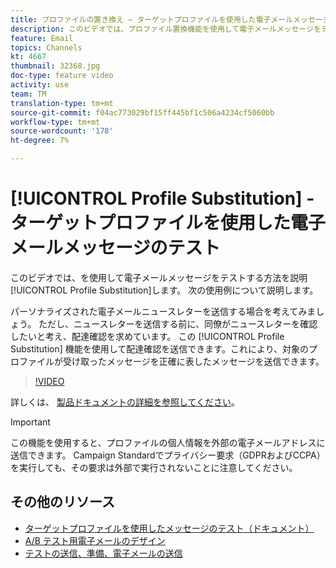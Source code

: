 ```yaml
---
title: プロファイルの置き換え — ターゲットプロファイルを使用した電子メールメッセージのテスト
description: このビデオでは、プロファイル置換機能を使用して電子メールメッセージをテストする方法を説明します。
feature: Email
topics: Channels
kt: 4667
thumbnail: 32368.jpg
doc-type: feature video
activity: use
team: TM
translation-type: tm+mt
source-git-commit: f04ac773029bf15ff445bf1c506a4234cf5060bb
workflow-type: tm+mt
source-wordcount: '178'
ht-degree: 7%

---
```



# [!UICONTROL Profile Substitution] - ターゲットプロファイルを使用した電子メールメッセージのテスト

このビデオでは、を使用して電子メールメッセージをテストする方法を説明 [!UICONTROL Profile Substitution]します。 次の使用例について説明します。

パーソナライズされた電子メールニュースレターを送信する場合を考えてみましょう。 ただし、ニュースレターを送信する前に、同僚がニュースレターを確認したいと考え、配達確認を求めています。 この [!UICONTROL Profile Substitution] 機能を使用して配達確認を送信できます。これにより、対象のプロファイルが受け取ったメッセージを正確に表したメッセージを送信できます。

>[!VIDEO](https://video.tv.adobe.com/v/32368?quality=12)

詳しくは、 [製品ドキュメントの詳細を参照してください](https://docs.adobe.com/content/help/en/campaign-standard/using/testing-and-sending/preparing-and-testing-messages/testing-messages-using-target.html)。

>[!IMPORTANT]
>
>この機能を使用すると、プロファイルの個人情報を外部の電子メールアドレスに送信できます。 Campaign Standardでプライバシー要求（GDPRおよびCCPA）を実行しても、その要求は外部で実行されないことに注意してください。

## その他のリソース

* [ターゲットプロファイルを使用したメッセージのテスト（ドキュメント）](https://docs.adobe.com/content/help/en/campaign-standard/using/testing-and-sending/preparing-and-testing-messages/testing-messages-using-target.html)
* [A/B テスト用電子メールのデザイン](/help/communication-channels/email/a-b-testing.md)
* [テストの送信、準備、電子メールの送信](/help/communication-channels/email/sending-test-preparing-sending-email.md)
